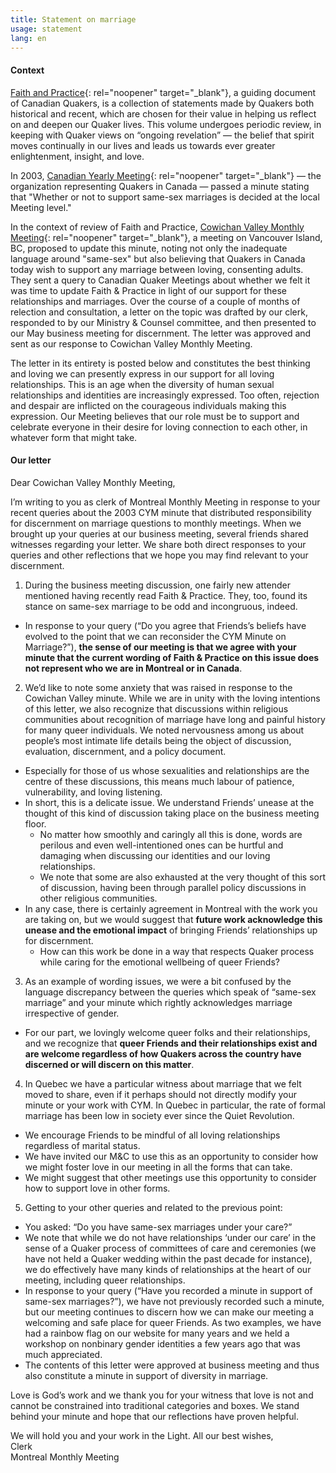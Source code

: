 ```yaml
---
title: Statement on marriage
usage: statement
lang: en
---
```

#### Context

[Faith and Practice](https://quaker.ca/cympublications/faith-and-practice/){: rel="noopener" target="_blank"}, a guiding document of Canadian Quakers, is a collection of statements made by Quakers both historical and recent, which are chosen for their value in helping us reflect on and deepen our Quaker lives. This volume undergoes periodic review, in keeping with Quaker views on “ongoing revelation” — the belief that spirit moves continually in our lives and leads us towards ever greater enlightenment, insight, and love.

In 2003, [Canadian Yearly Meeting](https://quaker.ca){: rel="noopener" target="_blank"} — the organization representing Quakers in Canada — passed a minute stating that "Whether or not to support same-sex marriages is decided at the local Meeting level." 

In the context of review of Faith and Practice, [Cowichan Valley Monthly Meeting](https://quaker.ca/meeting/cowichan-valley-monthly-meeting/){: rel="noopener" target="_blank"}, a meeting on Vancouver Island, BC, proposed to update this minute, noting not only the inadequate language around "same-sex" but also believing that Quakers in Canada today wish to support any marriage between loving, consenting adults. They sent a query to Canadian Quaker Meetings about whether we felt it was time to update Faith & Practice in light of our support for these relationships and marriages. Over the course of a couple of months of relection and consultation, a letter on the topic was drafted by our clerk, responded to by our Ministry & Counsel committee, and then presented to our May business meeting for discernment. The letter was approved and sent as our response to Cowichan Valley Monthly Meeting.

The letter in its entirety is posted below and constitutes the best thinking and loving we can presently express in our support for all loving relationships. This is an age when the diversity of human sexual relationships and identities are increasingly expressed. Too often, rejection and despair are inflicted on the courageous individuals making this expression. Our Meeting believes that our role must be to support and celebrate everyone in their desire for loving connection to each other, in whatever form that might take.

#### Our letter

Dear Cowichan Valley Monthly Meeting,

I’m writing to you as clerk of Montreal Monthly Meeting in response to your recent queries about the 2003 CYM minute that distributed responsibility for discernment on marriage questions to monthly meetings. When we brought up your queries at our business meeting, several friends shared witnesses regarding your letter. We share both direct responses to your queries and other reflections that we hope you may find relevant to your discernment.

1. During the business meeting discussion, one fairly new attender mentioned having recently read Faith & Practice. They, too, found its stance on same-sex marriage to be odd and incongruous, indeed. 
  * In response to your query (“Do you agree that Friends’s beliefs have evolved to the point that we can reconsider the CYM Minute on Marriage?”), **the sense of our meeting is that we agree with your minute that the current wording of Faith & Practice on this issue does not represent who we are in Montreal or in Canada**.
2. We’d like to note some anxiety that was raised in response to the Cowichan Valley minute. While we are in unity with the loving intentions of this letter, we also recognize that discussions within religious communities about recognition of marriage have long and painful history for many queer individuals. We noted nervousness among us about people’s most intimate life details being the object of discussion, evaluation, discernment, and a policy document.
  * Especially for those of us whose sexualities and relationships are the centre of these discussions, this means much labour of patience, vulnerability, and loving listening.
  * In short, this is a delicate issue. We understand Friends’ unease at the thought of this kind of discussion taking place on the business meeting floor.
    * No matter how smoothly and caringly all this is done, words are perilous and even well-intentioned ones can be hurtful and damaging when discussing our identities and our loving relationships. 
    * We note that some are also exhausted at the very thought of this sort of discussion, having been through parallel policy discussions in other religious communities.
  * In any case, there is certainly agreement in Montreal with the work you are taking on, but we would suggest that **future work acknowledge this unease and the emotional impact** of bringing Friends’ relationships up for discernment.
    * How can this work be done in a way that respects Quaker process while caring for the emotional wellbeing of queer Friends?
3. As an example of wording issues, we were a bit confused by the language discrepancy between the queries which speak of “same-sex marriage” and your minute which rightly acknowledges marriage irrespective of gender.
  * For our part, we lovingly welcome queer folks and their relationships, and we recognize that **queer Friends and their relationships exist and are welcome regardless of how Quakers across the country have discerned or will discern on this matter**.
4. In Quebec we have a particular witness about marriage that we felt moved to share, even if it perhaps should not directly modify your minute or your work with CYM. In Quebec in particular, the rate of formal marriage has been low in society ever since the Quiet Revolution.
  * We encourage Friends to be mindful of all loving relationships regardless of marital status. 
  * We have invited our M&C to use this as an opportunity to consider how we might foster love in our meeting in all the forms that can take.
  * We might suggest that other meetings use this opportunity to consider how to support love in other forms.
5. Getting to your other queries and related to the previous point: 
  * You asked: “Do you have same-sex marriages under your care?”
  * We note that while we do not have relationships ‘under our care’ in the sense of a Quaker process of committees of care and ceremonies (we have not held a Quaker wedding within the past decade for instance), we do effectively have many kinds of relationships at the heart of our meeting, including queer relationships.
  * In response to your query (“Have you recorded a minute in support of same-sex marriages?”), we have not previously recorded such a minute, but our meeting continues to discern how we can make our meeting a welcoming and safe place for queer Friends. As two examples, we have had a rainbow flag on our website for many years and we held a workshop on nonbinary gender identities a few years ago that was much appreciated.
  * The contents of this letter were approved at business meeting and thus also constitute a minute in support of diversity in marriage.

Love is God’s work and we thank you for your witness that love is not and cannot be constrained into traditional categories and boxes. We stand behind your minute and hope that our reflections have proven helpful.

We will hold you and your work in the Light. All our best wishes,  
Clerk  
Montreal Monthly Meeting  

